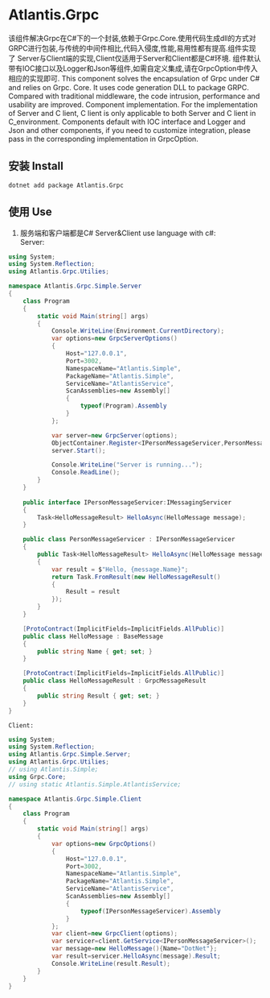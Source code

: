 Atlantis.Grpc
=============================
  该组件解决Grpc在C#下的一个封装,依赖于Grpc.Core.使用代码生成dll的方式对GRPC进行包装,与传统的中间件相比,代码入侵度,性能,易用性都有提高.组件实现了
Server与Client端的实现,Client仅适用于Server和Client都是C#环境. 
  组件默认带有IOC接口以及Logger和Json等组件,如需自定义集成,请在GrpcOption中传入相应的实现即可. 
  This component solves the encapsulation of Grpc under C# and relies on Grpc. Core. It uses code generation DLL to package GRPC. Compared with traditional middleware, the code intrusion, performance and usability are improved. Component implementation.
For the implementation of Server and C lient, C lient is only applicable to both Server and C lient in C_environment. 
  Components default with IOC interface and Logger and Json and other components, if you need to customize integration, please pass in the corresponding implementation in GrpcOption.

## 安装 Install
  ```
  dotnet add package Atlantis.Grpc
  ```
  
## 使用 Use
  1. 服务端和客户端都是C# Server&Client use language with c#:  
    Server:  
```csharp  
using System;
using System.Reflection;
using Atlantis.Grpc.Utilies;

namespace Atlantis.Grpc.Simple.Server
{
    class Program
    {
        static void Main(string[] args)
        {
            Console.WriteLine(Environment.CurrentDirectory);
            var options=new GrpcServerOptions()
            {
                Host="127.0.0.1",
                Port=3002,
                NamespaceName="Atlantis.Simple",
                PackageName="Atlantis.Simple",
                ServiceName="AtlantisService",
                ScanAssemblies=new Assembly[]
                {
                    typeof(Program).Assembly
                }
            };

            var server=new GrpcServer(options);
            ObjectContainer.Register<IPersonMessageServicer,PersonMessageServicer>(LifeScope.Single);
            server.Start();

            Console.WriteLine("Server is running...");
            Console.ReadLine();
        }
    }
    
    public interface IPersonMessageServicer:IMessagingServicer
    {
        Task<HelloMessageResult> HelloAsync(HelloMessage message);
    }

    public class PersonMessageServicer : IPersonMessageServicer
    {
        public Task<HelloMessageResult> HelloAsync(HelloMessage message)
        {
            var result = $"Hello, {message.Name}";
            return Task.FromResult(new HelloMessageResult()
            {
                Result = result
            });
        }
    }

    [ProtoContract(ImplicitFields=ImplicitFields.AllPublic)]
    public class HelloMessage : BaseMessage
    {
        public string Name { get; set; }
    }

    [ProtoContract(ImplicitFields=ImplicitFields.AllPublic)]
    public class HelloMessageResult : GrpcMessageResult
    {
        public string Result { get; set; }
    }
}
```
    Client:
```csharp
using System;
using System.Reflection;
using Atlantis.Grpc.Simple.Server;
using Atlantis.Grpc.Utilies;
// using Atlantis.Simple;
using Grpc.Core;
// using static Atlantis.Simple.AtlantisService;

namespace Atlantis.Grpc.Simple.Client
{
    class Program
    {
        static void Main(string[] args)
        {
            var options=new GrpcOptions()
            {
                Host="127.0.0.1",
                Port=3002,
                NamespaceName="Atlantis.Simple",
                PackageName="Atlantis.Simple",
                ServiceName="AtlantisService",
                ScanAssemblies=new Assembly[]
                {
                    typeof(IPersonMessageServicer).Assembly
                }
            };
            var client=new GrpcClient(options);
            var servicer=client.GetService<IPersonMessageServicer>();
            var message=new HelloMessage(){Name="DotNet"};
            var result=servicer.HelloAsync(message).Result;
            Console.WriteLine(result.Result);
        }
    }
}
```

